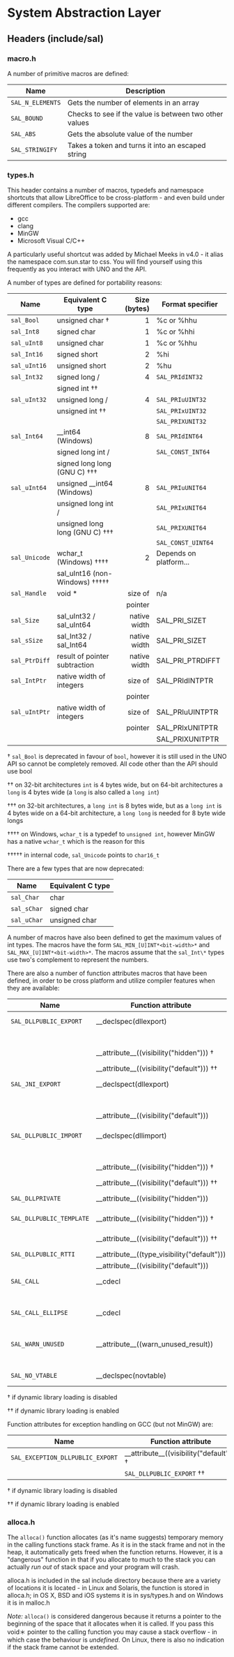 # System Abstraction Layer
## Headers (include/sal)
### macro.h
A number of primitive macros are defined:

| Name                 | Description                                            |
|----------------------|--------------------------------------------------------|
| ```SAL_N_ELEMENTS``` | Gets the number of elements in an array                |
| ```SAL_BOUND```      | Checks to see if the value is between two other values |
| ```SAL_ABS```        | Gets the absolute value of the number                  |
| ```SAL_STRINGIFY```  | Takes a token and turns it into an escaped string      |

### types.h

This header contains a number of macros, typedefs and namespace shortcuts that allow LibreOffice to be cross-platform - and even build under different compilers. The compilers supported are:

* gcc
* clang
* MinGW
* Microsoft Visual C/C++

A particularly useful shortcut was added by Michael Meeks in v4.0 - it alias the namespace com.sun.star to css. You will find yourself using this frequently as you interact with UNO and the API.

A number of types are defined for portability reasons:

| Name              | Equivalent C type               | Size (bytes) | Format specifier       |
|-------------------|---------------------------------|-------------:|------------------------|
| ```sal_Bool```    | unsigned char †                 |            1 | %c or %hhu             |
| ```sal_Int8```    | signed char                     |            1 | %c or %hhi             |
| ```sal_uInt8```   | unsigned char                   |            1 | %c or %hhu             |
| ```sal_Int16```   | signed short                    |            2 | %hi                    |
| ```sal_uInt16```  | unsigned short                  |            2 | %hu                    |
| ```sal_Int32```   | signed long /                   |            4 | ```SAL_PRIdINT32```    |
|                   | signed int ††                   |              |                        |
| ```sal_uInt32```  | unsigned long /                 |            4 | ```SAL_PRIuUINT32```   |
|                   | unsigned int ††                 |              | ```SAL_PRIxUINT32```   |
|                   |                                 |              | ```SAL_PRIXUNIT32```   |
| ```sal_Int64```   | \_\_int64 (Windows)             |            8 | ```SAL_PRIdINT64```    |
|                   | signed long int /               |              | ```SAL_CONST_INT64```  |
|                   | signed long long (GNU C) †††    |              |                        |
| ```sal_uInt64```  | unsigned \_\_int64 (Windows)    |            8 | ```SAL_PRIuUNIT64```   |
|                   | unsigned long int /             |              | ```SAL_PRIxUNIT64```   |
|                   | unsigned long long (GNU C) †††  |              | ```SAL_PRIXUNIT64```   |
|                   |                                 |              | ```SAL_CONST_UINT64``` |
| ```sal_Unicode``` | wchar_t (Windows) ††††          |            2 | Depends on platform... |
|                   | sal_uInt16 (non-Windows) †††††  |              |                        |
| ```sal_Handle```  | void *                          |      size of | n/a                    |
|                   |                                 |      pointer |                        |
| ```sal_Size```    | sal_uInt32 / sal_uInt64         | native width | SAL_PRI_SIZET          |
| ```sal_sSize```   | sal_Int32 / sal_Int64           | native width | SAL_PRI_SIZET          |
| ```sal_PtrDiff``` | result of pointer subtraction   | native width | SAL_PRI_PTRDIFFT       |
| ```sal_IntPtr```  | native width of integers        |      size of | SAL_PRIdINTPTR         |
|                   |                                 |      pointer |                        |
| ```sal_uIntPtr``` | native width of integers        |      size of | SAL_PRIuUINTPTR        |
|                   |                                 |      pointer | SAL_PRIxUNITPTR        |
|                   |                                 |              | SAL_PRIXUNITPTR        |

† ```sal_Bool``` is deprecated in favour of ```bool```, however it is still used in the UNO API so cannot be completely removed. All code other than the API should use bool

†† on 32-bit architectures ```int``` is 4 bytes wide, but on 64-bit architectures a ```long``` is 4 bytes wide (a ```long``` is also called a ```long int```)

††† on 32-bit architectures, a ```long int``` is 8 bytes wide, but as a ```long int``` is 4 bytes wide on a 64-bit architecture, a ```long long``` is needed for 8 byte wide longs

†††† on Windows, ```wchar_t``` is a typedef to ```unsigned int```, however MinGW has a native ```wchar_t``` which is the reason for this

††††† in internal code, ```sal_Unicode``` points to ```char16_t```

There are a few types that are now deprecated:

| Name             | Equivalent C type               |
|------------------|---------------------------------|
| ```sal_Char```   | char                            |
| ```sal_sChar```  | signed char                     |
| ```sal_uChar```  | unsigned char                   |

A number of macros have also been defined to get the maximum values of int types. The macros have the form ```SAL_MIN_[U]INT*<bit-width>*``` and ```SAL_MAX_[U]INT*<bit-width>*```. The macros assume that the ```sal_Int\*``` types use two's complement to represent the numbers.

There are also a number of function attributes macros that have been defined, in order to be cross platform and utilize compiler features when they are available:

| Name                        | Function attribute                             | Compiler     | 
|-----------------------------|------------------------------------------------|--------------|
| ```SAL_DLLPUBLIC_EXPORT```  | \_\_declspec(dllexport)                        | Microsoft C  |
|                             |                                                | MinGW        |
|                             | \_\_attribute\_\_((visibility("hidden"))) †    | GNU C, Clang |
|                             | \_\_attribute\_\_((visibility("default"))) ††  |              |
| ```SAL_JNI_EXPORT```        | \_\_declspect(dllexport)                       | Microsoft C  |
|                             |                                                | MinGW        |
|                             | \_\_attribute\_\_((visibility("default")))     | GNU C, Clang | 
| ```SAL_DLLPUBLIC_IMPORT```  | \_\_declspec(dllimport)                        | Microsoft C  |
|                             |                                                | MinGW        |
|                             | \_\_attribute\_\_((visibility("hidden"))) †    | GNU C, Clang |
|                             | \_\_attribute\_\_((visibility("default"))) ††  |              |
| ```SAL_DLLPRIVATE```        | \_\_attribute\_\_((visibility("hidden")))      | GNU C, Clang |
| ```SAL_DLLPUBLIC_TEMPLATE```| \_\_attribute\_\_((visibility("hidden"))) †    | GNU C, Clang |
|                             | \_\_attribute\_\_((visibility("default"))) ††  | GNU C, Clang |
| ```SAL_DLLPUBLIC_RTTI```    | \_\_attribute\_\_((type_visibility("default")))| Clang        |
|                             | \_\_attribute\_\_((visibility("default")))     | GNU C        |
| ```SAL_CALL```              | \_\_cdecl                                      | Microsoft C  |
|                             |                                                | MinGW        |
| ```SAL_CALL_ELLIPSE```      | \_\_cdecl                                      | Microsoft C  |
|                             |                                                | MinGW        |
| ```SAL_WARN_UNUSED```       | \_\_attribute\_\_((warn_unused_result))        | GNU C >= 4.1 |
|                             |                                                | Clang        |
| ```SAL_NO_VTABLE```         | \_\_declspec(novtable)                         | Microsoft C  |

† if dynamic library loading is disabled

†† if dynamic library loading is enabled 

Function attributes for exception handling on GCC (but not MinGW) are:

| Name                                 | Function attribute                             |
|--------------------------------------|------------------------------------------------|
| ```SAL_EXCEPTION_DLLPUBLIC_EXPORT``` | \_\_attribute\_\_((visibility("default"))) †   |
|                                      | ```SAL_DLLPUBLIC_EXPORT``` ††                  |

† if dynamic library loading is disabled

†† if dynamic library loading is enabled 

### alloca.h 

The ```alloca()``` function allocates (as it's name suggests) temporary memory in the calling functions stack frame. As it is in the stack frame and not in the heap, it automatically gets freed when the function returns. However, it is a "dangerous" function in that if you allocate to much to the stack you can actually *run out* of stack space and your program will crash. 

alloca.h is included in the sal include directory because there are a variety of locations it is located - in Linux and Solaris, the function is stored in alloca.h; in OS X, BSD and iOS systems it is in sys/types.h and on Windows it is in malloc.h

*Note:* ```alloca()``` is considered dangerous because it returns a pointer to the beginning of the space that it allocates when it is called. If you pass this void＊ pointer to the calling function you may cause a stack overflow - in which case the behaviour is *undefined*. On Linux, there is also no indication if the stack frame cannot be extended. 






